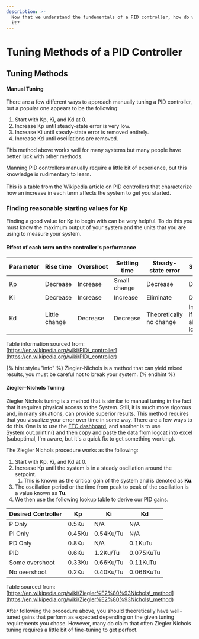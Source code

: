 ```yaml
---
description: >-
  Now that we understand the fundementals of a PID controller, how do we tune
  it?
---
```


# Tuning Methods of a PID Controller

## Tuning Methods

#### Manual Tuning

There are a few different ways to approach manually tuning a PID controller, but a popular one appears to be the following:

1. Start with Kp, Ki, and Kd at 0.
2. Increase Kp until steady-state error is very low.
3. Increase Ki until steady-state error is removed entirely.
4. Increase Kd until oscillations are removed.

This method above works well for many systems but many people have better luck with other methods.  

Manning PID controllers manually require a little bit of experience, but this knowledge is rudimentary to learn.\
\
 This is a table from the Wikipedia article on PID controllers that characterize how an increase in each term affects the system to get you started.

### Finding reasonable starting values for Kp

Finding a good value for Kp to begin with can be very helpful. To do this you must know the maximum output of your system and the units that you are using to measure your system.  

#### Effect of each term on the controller's performance

| Parameter | Rise time     | Overshoot | Settling time  | Steady-state error      | Stability                    |
| --------- | ------------- | --------- | -------------- | ----------------------- | ---------------------------- |
| Kp        | Decrease      | Increase  | Small change   | Decrease                | Degrade                      |
| Ki        | Decrease      | Increase  | Increase       | Eliminate               | Degrade                      |
| Kd        | Little change | Decrease  | Decrease       | Theoretically no change | Improve if Kd is already low |

Table information sourced from: [https://en.wikipedia.org/wiki/PID\_controller](https://en.wikipedia.org/wiki/PID\_controller)

{% hint style="info" %}
Ziegler-Nichols is a method that can yield mixed results, you must be careful not to break your system. 
{% endhint %}

#### Ziegler–Nichols Tuning

Ziegler Nichols tuning is a method that is similar to manual tuning in the fact that it requires physical access to the System. Still, it is much more rigorous and, in many situations, can provide superior results. This method requires that you visualize your error over time in some way. There are a few ways to do this. One is to use the [FTC dashboard](https://acmerobotics.github.io/ftc-dashboard/), and another is to use System.out.println() and then copy and paste the data from logcat into excel (suboptimal, I'm aware, but it's a quick fix to get something working). 

The Ziegler Nichols procedure works as the following:

1. Start with Kp, Ki, and Kd at 0. 
2. Increase Kp until the system is in a steady oscillation around the setpoint.
   1. This is known as the critical gain of the system and is denoted as **Ku**.
3. The oscillation period or the time from peak to peak of the oscillation is a value known as **Tu**.
4. We then use the following lookup table to derive our PID gains. 

| Desired Controller | Kp     | Ki        | Kd        |
| ------------------ | ------ | --------- | --------- |
| P Only             | 0.5Ku  | N/A       | N/A       |
| PI Only            | 0.45Ku | 0.54Ku/Tu | N/A       |
| PD Only            | 0.8Ku  | N/A       | 0.1KuTu   |
| PID                | 0.6Ku  | 1.2Ku/Tu  | 0.075KuTu |
| Some overshoot     | 0.33Ku | 0.66Ku/Tu | 0.11KuTu  |
| No overshoot       | 0.2Ku  | 0.40Ku/Tu | 0.066KuTu |

Table sourced from: [https://en.wikipedia.org/wiki/Ziegler%E2%80%93Nichols\_method](https://en.wikipedia.org/wiki/Ziegler%E2%80%93Nichols\_method)

 After following the procedure above, you should theoretically have well-tuned gains that perform as expected depending on the given tuning requirements you chose. However, many do claim that often Ziegler Nichols tuning requires a little bit of fine-tuning to get perfect.

####
